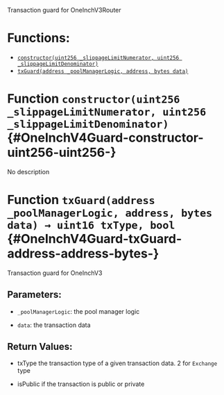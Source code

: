 Transaction guard for OneInchV3Router

# Functions:
- [`constructor(uint256 _slippageLimitNumerator, uint256 _slippageLimitDenominator)`](#OneInchV4Guard-constructor-uint256-uint256-)
- [`txGuard(address _poolManagerLogic, address, bytes data)`](#OneInchV4Guard-txGuard-address-address-bytes-)



# Function `constructor(uint256 _slippageLimitNumerator, uint256 _slippageLimitDenominator)` {#OneInchV4Guard-constructor-uint256-uint256-}
No description




# Function `txGuard(address _poolManagerLogic, address, bytes data) → uint16 txType, bool` {#OneInchV4Guard-txGuard-address-address-bytes-}
Transaction guard for OneInchV3


## Parameters:
- `_poolManagerLogic`: the pool manager logic

- `data`: the transaction data


## Return Values:
- txType the transaction type of a given transaction data. 2 for `Exchange` type

- isPublic if the transaction is public or private


